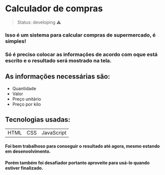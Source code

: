 <h1>Calculador de compras</h1>

>Status: developing ⚠️

### Isso é um sistema para calcular compras de supermercado, é simples! 
### Só é preciso colocar as informações de acordo com oque está escrito e o resultado será mostrado na tela.

## As informações necessárias são:

+ Quantidade
+ Valor
+ Preço unitário
+ Preço por kilo

## Tecnologias usadas:
 <table>
  <tr>
    <td>HTML</td>
    <td>CSS</td>
    <td>JavaScript</td>
  </tr>
 </table>
 
#### Foi bem trabalhoso para conseguir o resultado até agora, mesmo estando em desenvolvimento. 
#### Porém também foi desafiador portanto aproveite para usá-lo quando estiver finalizado.
